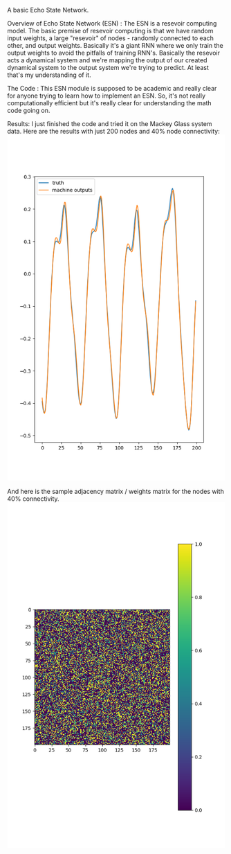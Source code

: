 A basic Echo State Network.

Overview of Echo State Network (ESN) :
    The ESN is a resevoir computing model. 
    The basic premise of resevoir computing is that we have random input weights,
    a large "resevoir" of nodes - randomly connected to each other, and output
    weights. Basically it's a giant RNN where we only train the output weights
    to avoid the pitfalls of training RNN's.
    Basically the resevoir acts a dynamical system and we're mapping the output
    of our created dynamical system to the output system we're trying to 
    predict. At least that's my understanding of it.
    
The Code :
    This ESN module is supposed to be academic and really clear for anyone
    trying to learn how to implement an ESN. So, it's not really 
    computationally efficient but it's really clear for understanding the 
    math code going on.

Results:
I just finished the code and tried it on the Mackey Glass system data.
Here are the results with just 200 nodes and 40% node connectivity:
![plotted output](readme_imgs/output_plotted.png)

And here is the sample adjacency matrix / weights matrix for the nodes
with 40% connectivity.
![adjacency matrix](readme_imgs/adj_matrix.png)
